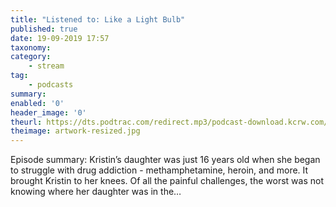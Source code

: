 ```yaml
---
title: "Listened to: Like a Light Bulb"
published: true
date: 19-09-2019 17:57
taxonomy:
category:
	- stream
tag:
	- podcasts
summary:
enabled: '0'
header_image: '0'
theurl: https://dts.podtrac.com/redirect.mp3/podcast-download.kcrw.com/kcrw/audio/podcast/etc/nw/KCRW-nocturne-like_a_light_bulb-190910.mp3
theimage: artwork-resized.jpg
--- 
```

Episode summary: Kristin’s daughter was just 16 years old when she began to struggle with drug addiction - methamphetamine, heroin, and more. It brought Kristin to her knees. Of all the painful challenges, the worst was not knowing where her daughter was in the…
